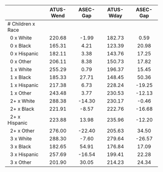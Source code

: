 
|                      |    ATUS-Wend |     ASEC-Gap |    ATUS-Wday |     ASEC-Gap |
| -------------------- | :----------: | :----------: | :----------: | :----------: |
| # Children x Race    |              |              |              |              |
| &nbsp;&nbsp;0 x White |       220.68 |        -1.99 |       182.73 |         0.59 |
| &nbsp;&nbsp;0 x Black |       165.31 |         4.21 |       123.39 |        20.98 |
| &nbsp;&nbsp;0 x Hispanic |       182.11 |         3.38 |       143.76 |        17.25 |
| &nbsp;&nbsp;0 x Other |       206.11 |         8.38 |       150.73 |        17.82 |
| &nbsp;&nbsp;1 x White |       255.29 |         0.79 |       196.37 |        15.45 |
| &nbsp;&nbsp;1 x Black |       185.33 |        27.71 |       148.45 |        50.36 |
| &nbsp;&nbsp;1 x Hispanic |       217.38 |         6.73 |       228.24 |       -19.25 |
| &nbsp;&nbsp;1 x Other |       243.48 |         3.77 |       230.53 |       -12.13 |
| &nbsp;&nbsp;2+ x White |       288.38 |       -14.30 |       230.17 |        -0.46 |
| &nbsp;&nbsp;2+ x Black |       221.91 |        -8.57 |       222.76 |       -16.68 |
| &nbsp;&nbsp;2+ x Hispanic |       223.88 |        13.98 |       235.96 |       -12.20 |
| &nbsp;&nbsp;2+ x Other |       276.00 |       -22.40 |       205.63 |        34.50 |
| &nbsp;&nbsp;3 x White |       288.30 |        -7.60 |       279.64 |       -26.57 |
| &nbsp;&nbsp;3 x Black |       182.65 |        54.91 |       176.84 |        17.09 |
| &nbsp;&nbsp;3 x Hispanic |       257.69 |       -16.54 |       199.41 |        22.28 |
| &nbsp;&nbsp;3 x Other |       201.90 |        30.05 |       214.23 |        24.34 |

